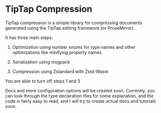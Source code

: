 # TipTap Compression

TipTap compression is a simple library for compressing documents generated using the TipTap editing framework (or ProseMirror).

It has three main steps:

1. Optimization using number enums for type names and other optimizations like minifying property names

2. Serialization using msgpack

3. Compression using Zstandard with Zstd-Wasm

You are able to turn off steps 1 and 3

Docs and more configuration options will be created soon. Currently, you can look through the type declaration files for some explanation, and the code is fairly easy to read, and I will try to create actual docs and tutorials soon.
